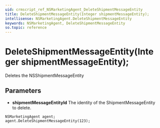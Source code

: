 ```yaml
---
uid: crmscript_ref_NSMarketingAgent_DeleteShipmentMessageEntity
title: DeleteShipmentMessageEntity(Integer shipmentMessageEntity);
intellisense: NSMarketingAgent.DeleteShipmentMessageEntity
keywords: NSMarketingAgent, DeleteShipmentMessageEntity
so.topic: reference
---
```


# DeleteShipmentMessageEntity(Integer shipmentMessageEntity);

Deletes the NSShipmentMessageEntity
  
## Parameters

* **shipmentMessageEntityId** The identity of the ShipmentMessageEntity to delete.

```crmscript
NSMarketingAgent agent;
agent.DeleteShipmentMessageEntity(123);
```

